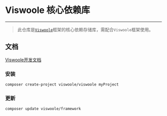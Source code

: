 # Viswoole 核心依赖库

___

> 此仓库是[`Viswoole`](https://viswoole.com)框架的核心依赖存储库，需配合`Viswoole`框架使用。

## 文档

[Viswoole开发文档](https://viswoole.com)

### 安装

```bash
composer create-project viswoole/viswoole myProject
```

### 更新

```bash
composer update viswoole/framework
```

